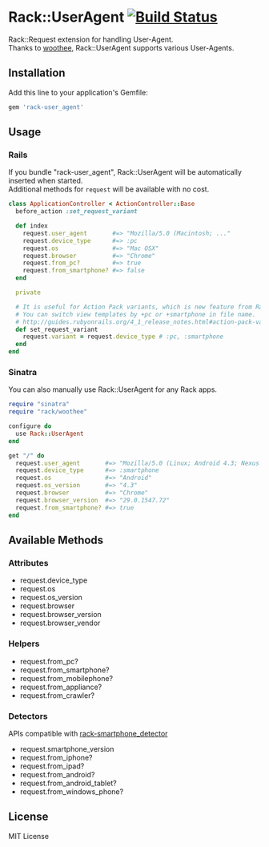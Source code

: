 # Rack::UserAgent [![Build Status](https://travis-ci.org/k0kubun/rack-user_agent.svg)](https://travis-ci.org/k0kubun/rack-user_agent)

Rack::Request extension for handling User-Agent.  
Thanks to [woothee](https://github.com/woothee/woothee-ruby), Rack::UserAgent supports various User-Agents.

## Installation

Add this line to your application's Gemfile:

```ruby
gem 'rack-user_agent'
```

## Usage

### Rails

If you bundle "rack-user_agent", Rack::UserAgent will be automatically inserted when started.  
Additional methods for `request` will be available with no cost.

```ruby
class ApplicationController < ActionController::Base
  before_action :set_request_variant

  def index
    request.user_agent       #=> "Mozilla/5.0 (Macintosh; ..."
    request.device_type      #=> :pc
    request.os               #=> "Mac OSX"
    request.browser          #=> "Chrome"
    request.from_pc?         #=> true
    request.from_smartphone? #=> false
  end

  private

  # It is useful for Action Pack variants, which is new feature from Rails 4.1.
  # You can switch view templates by +pc or +smartphone in file name.
  # http://guides.rubyonrails.org/4_1_release_notes.html#action-pack-variants
  def set_request_variant
    request.variant = request.device_type # :pc, :smartphone
  end
end
```

### Sinatra

You can also manually use Rack::UserAgent for any Rack apps.

```ruby
require "sinatra"
require "rack/woothee"

configure do
  use Rack::UserAgent
end

get "/" do
  request.user_agent       #=> "Mozilla/5.0 (Linux; Android 4.3; Nexus 7 ..."
  request.device_type      #=> :smartphone
  request.os               #=> "Android"
  request.os_version       #=> "4.3"
  request.browser          #=> "Chrome"
  request.browser_version  #=> "29.0.1547.72"
  request.from_smartphone? #=> true
end
```

## Available Methods

### Attributes
- request.device\_type
- request.os
- request.os\_version
- request.browser
- request.browser\_version
- request.browser\_vendor

### Helpers
- request.from\_pc?
- request.from\_smartphone?
- request.from\_mobilephone?
- request.from\_appliance?
- request.from\_crawler?

### Detectors
APIs compatible with [rack-smartphone\_detector](https://github.com/ihara2525/rack-smartphone_detector)

- request.smartphone\_version
- request.from\_iphone?
- request.from\_ipad?
- request.from\_android?
- request.from\_android\_tablet?
- request.from\_windows\_phone?

## License

MIT License
